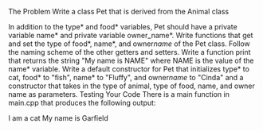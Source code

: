 The Problem
Write a class Pet that is derived from the Animal class

In addition to the type* and food* variables, Pet should have a private variable name* and private variable owner_name*.
Write functions that get and set the type of food*, name*, and owner*name* of the Pet class. Follow the naming scheme of the other getters and setters.
Write a function print that returns the string "My name is NAME" where NAME is the value of the name* variable.
Write a default constructor for Pet that initializes type* to cat, food* to "fish", name* to "Fluffy", and owner*name* to "Cinda" and a constructor that takes in the type of animal, type of food, name, and owner name as parameters.
Testing Your Code
There is a main function in main.cpp that produces the following output:

I am a cat
My name is Garfield
